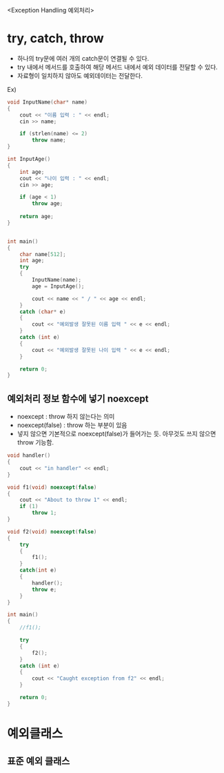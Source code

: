 <Exception Handling 예외처리>

# try, catch, throw
- 하나의 try문에 여러 개의 catch문이 연결될 수 있다. <br>
- try 내에서 메서드를 호출하여 해당 메서드 내에서 예외 데이터를 전달할 수 있다. 
- 자료형이 일치하지 않아도 예외데이터는 전달한다. 

Ex)
```cpp
void InputName(char* name)
{
	cout << "이름 입력 : " << endl;
	cin >> name;

	if (strlen(name) <= 2)
		throw name;
}

int InputAge()
{
	int age;
	cout << "나이 입력 : " << endl;
	cin >> age;

	if (age < 1)
		throw age;
	
	return age;
}


int main()
{
	char name[512];
	int age;
	try
	{
		InputName(name);
		age = InputAge();

		cout << name << " / " << age << endl;
	}
	catch (char* e)
	{
		cout << "예외발생 잘못된 이름 입력 " << e << endl;
	}
	catch (int e)
	{
		cout << "예외발생 잘못된 나이 입력 " << e << endl;
	}

	return 0;
}
```

## 예외처리 정보 함수에 넣기 noexcept
- noexcept          : throw 하지 않는다는 의미
- noexcept(false)   : throw 하는 부분이 있음
- 넣지 않으면 기본적으로 noexcept(false)가 들어가는 듯. 아무것도 쓰지 않으면 throw 기능함. 

```cpp
void handler()
{
	cout << "in handler" << endl;
}

void f1(void) noexcept(false)
{
	cout << "About to throw 1" << endl;
	if (1)
		throw 1;
}

void f2(void) noexcept(false)
{
	try
	{
		f1();
	}
	catch(int e)
	{
		handler();
		throw e;
	}
}

int main()
{
	//f1();

	try
	{
		f2();
	}
	catch (int e)
	{
		cout << "Caught exception from f2" << endl;
	}

	return 0;
}
```

# 예외클래스 
## 표준 예외 클래스 











